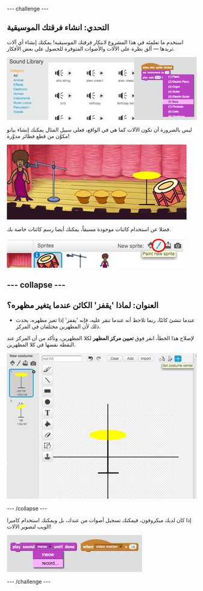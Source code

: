 \--- challenge \---

## التحدي: انشاء فرقتك الموسيقية

استخدم ما تعلمتَه في هذا المشروع لابتكار فرقتك الموسيقية! يمكنك إنشاء أي آلات تريدها — ألق نظرة على الآلات والأصوات المتوفرة للحصول على بعض الأفكار.

![لقطة الشاشة](images/band-ideas.png)

ليس بالضرورة أن تكون الآلات كما هي في الواقع، فعلى سبيل المثال يمكنك إنشاء بيانو مكوَّن من قطع فطائر مدوَّرة!

![لقطة الشاشة](images/band-piano.png)

فضلا عن استخدام كائنات موجودة مسبقاً، يمكنك أيضا رسم كائنات خاصة بك.

![لقطة الشاشة](images/band-draw.png)

## \--- collapse \---

## العنوان: لماذا 'يقفز' الكائن عندما يتغير مظهره؟

+ عندما تنشئ كائنًا، ربما تلاحظ أنه عندما تنقر عليه، فإنه 'يقفز' إذا تغير مظهره، يحدث ذلك لأن المظهرين مختلفان في المركز.

لإصلاح هذا الخطأ، انقر فوق **تعيين مركز المظهر** لكلا المظهرين، وتأكد من أن المركز عند النقطة نفسها في كلا المظهرين.

![لقطة الشاشة](images/band-center.png)

\--- /collapse \---

إذا كان لديك ميكروفون، فيمكنك تسجيل أصوات من عندك، بل ويمكنك استخدام كاميرا الويب لتصوير الآلات!

![لقطة الشاشة](images/band-io.png)

\--- /challenge \---